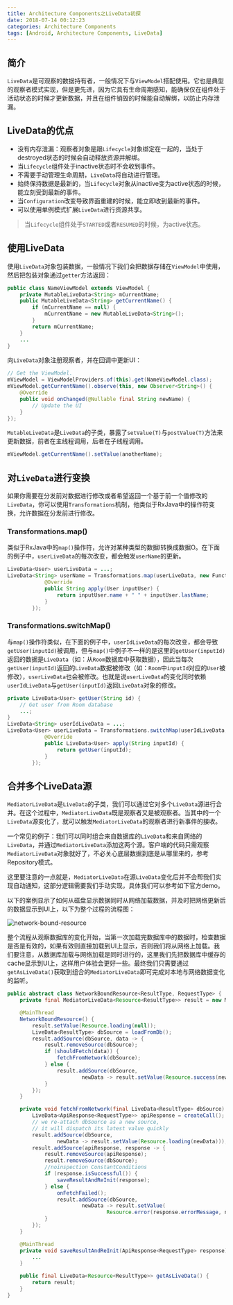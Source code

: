 ```yaml
---
title: Architecture Components之LiveData初探
date: 2018-07-14 00:12:23
categories: Architecture Components
tags: [Android, Architecture Components, LiveData]
---
```


## 简介
`LiveData`是可观察的数据持有者，一般情况下与`ViewModel`搭配使用。它也是典型的观察者模式实现，但是更先进，因为它具有生命周期感知，能确保仅在组件处于活动状态的时候才更新数据，并且在组件销毁的时候能自动解绑，以防止内存泄漏。

## LiveData的优点
- 没有内存泄漏：观察者对象是跟`Lifecycle`对象绑定在一起的，当处于destroyed状态的时候会自动释放资源并解绑。
- 当`Lifecycle`组件处于inactive状态时不会收到事件。
- 不需要手动管理生命周期，`LiveData`将自动进行管理。
- 始终保持数据是最新的，当`Lifecycle`对象从inactive变为active状态的时候，能立刻受到最新的事件。
- 当`Configuration`改变导致界面重建的时候，能立即收到最新的事件。
- 可以使用单例模式扩展`LiveData`进行资源共享。

>当`Lifecycle`组件处于`STARTED`或者`RESUMED`的时候，为active状态。

## 使用LiveData
使用`LiveData`对象包装数据，一般情况下我们会把数据存储在`ViewModel`中使用，然后把包装对象通过`getter`方法返回：
```java
public class NameViewModel extends ViewModel {
    private MutableLiveData<String> mCurrentName;
    public MutableLiveData<String> getCurrentName() {
        if (mCurrentName == null) {
            mCurrentName = new MutableLiveData<String>();
        }
        return mCurrentName;
    }
    ...
}
```

向`LiveData`对象注册观察者，并在回调中更新UI：
```java
// Get the ViewModel.
mViewModel = ViewModelProviders.of(this).get(NameViewModel.class);
mViewModel.getCurrentName().observe(this, new Observer<String>() {
    @Override
    public void onChanged(@Nullable final String newName) {
        // Update the UI
    }
});
```

`MutableLiveData`是`LiveData`的子类，暴露了`setValue(T)`与`postValue(T)`方法来更新数据，前者在主线程调用，后者在子线程调用。 
```java
mViewModel.getCurrentName().setValue(anotherName);
```

## 对`LiveData`进行变换
如果你需要在分发前对数据进行修改或者希望返回一个基于前一个值修改的`LiveData`，你可以使用`Transformations`机制，他类似于RxJava中的操作符变换，允许数据在分发前进行修改。

### Transformations.map()
类似于RxJava中的`map()`操作符，允许对某种类型的数据I转换成数据O。在下面的例子中，`userLiveData`的每次改变，都会触发`userName`的更新。
```java
LiveData<User> userLiveData = ...;
LiveData<String> userName = Transformations.map(userLiveData, new Function<User, String>() {
            @Override
            public String apply(User inputUser) {
                return inputUser.name + " " + inputUser.lastName;
            }
        });
```

### Transformations.switchMap()
与`map()`操作符类似，在下面的例子中，`userIdLiveData`的每次改变，都会导致`getUser(inputId)`被调用，但与`map()`中例子不一样的是这里的`getUser(inputId)`返回的数据是`LiveData`（如：从`Room`数据库中获取数据），因此当每次`getUser(inputId)`返回的`LiveData`数据被修改（如：`Room`中`inputId`对应的`User`被修改），`userLiveData`也会被修改。也就是说`userLiveData`的变化同时依赖`userIdLiveData`与`getUser(inputId)`返回`LiveData`对象的修改。
```java
private LiveData<User> getUser(String id) {
    // Get user from Room database
    ...;
}
LiveData<String> userIdLiveData = ...;
LiveData<User> userLiveData = Transformations.switchMap(userIdLiveData, new Function<String, LiveData<User>>() {
            @Override
            public LiveData<User> apply(String inputId) {
                return getUser(inputId);
            }
        });
```
## 合并多个LiveData源
`MediatorLiveData`是`LiveData`的子类，我们可以通过它对多个`LiveData`源进行合并。在这个过程中，`MediatorLiveData`既是观察者又是被观察者。当其中的一个`LiveData`源变化了，就可以触发`MediatorLiveData`的观察者进行新事件的接收。

一个常见的例子：我们可以同时组合来自数据库的`LiveData`和来自网络的`LiveData`，并通过`MediatorLiveData`添加这两个源。客户端的代码只需观察`MediatorLiveData`对象就好了，不必关心底层数据到底是从哪里来的，参考Repository模式。

这里要注意的一点就是，`MediatorLiveData`在源`LiveData`变化后并不会帮我们实现自动通知，这部分逻辑需要我们手动实现，具体我们可以参考如下官方demo。

以下的案例显示了如何从磁盘显示数据同时从网络加载数据，并及时把网络更新后的数据显示到UI上，以下为整个过程的流程图：

![network-bound-resource](network-bound-resource.png)

整个流程从观察数据库的变化开始，当第一次加载完数据库中的数据时，检查数据是否是有效的，如果有效则直接加载到UI上显示，否则我们将从网络上加载。我们要注意，从数据库加载与网络加载是同时进行的，这里我们先把数据库中缓存的cache显示到UI上，这样用户体验会更好一些。最终我们只需要通过`getAsLiveData()`获取到组合的`MediatorLiveData`即可完成对本地与网络数据变化的监听。

```java
public abstract class NetworkBoundResource<ResultType, RequestType> {
    private final MediatorLiveData<Resource<ResultType>> result = new MediatorLiveData<>();

    @MainThread
    NetworkBoundResource() {
        result.setValue(Resource.loading(null));
        LiveData<ResultType> dbSource = loadFromDb();
        result.addSource(dbSource, data -> {
            result.removeSource(dbSource);
            if (shouldFetch(data)) {
                fetchFromNetwork(dbSource);
            } else {
                result.addSource(dbSource,
                        newData -> result.setValue(Resource.success(newData)));
            }
        });
    }

    private void fetchFromNetwork(final LiveData<ResultType> dbSource) {
        LiveData<ApiResponse<RequestType>> apiResponse = createCall();
        // we re-attach dbSource as a new source,
        // it will dispatch its latest value quickly
        result.addSource(dbSource,
                newData -> result.setValue(Resource.loading(newData)));
        result.addSource(apiResponse, response -> {
            result.removeSource(apiResponse);
            result.removeSource(dbSource);
            //noinspection ConstantConditions
            if (response.isSuccessful()) {
                saveResultAndReInit(response);
            } else {
                onFetchFailed();
                result.addSource(dbSource,
                        newData -> result.setValue(
                                Resource.error(response.errorMessage, newData)));
            }
        });
    }

    @MainThread
    private void saveResultAndReInit(ApiResponse<RequestType> response) {
        ...
    }

    public final LiveData<Resource<ResultType>> getAsLiveData() {
        return result;
    }
}
```